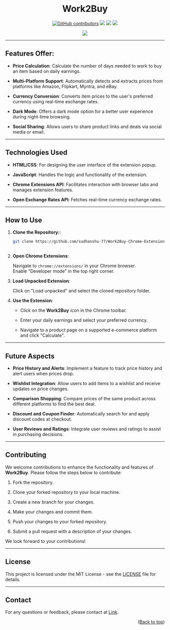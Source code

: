 
<h1 align="center">Work2Buy</h1>
<div align="center">
<a href="https://github.com/sudhanshu-77/Work2Buy-Chrome-Extension/graphs/contributors"><img alt="GitHub contributors" src="https://img.shields.io/github/contributors/sudhanshu-77/Work2Buy-Chrome-Extension?color=2b9348"></a>
<a href="https://github.com/sudhanshu-77/Work2Buy-Chrome-Extension/issues"><img src="https://img.shields.io/github/issues/sudhanshu-77/Work2Buy-Chrome-Extension"></a>
<a><img src="https://img.shields.io/github/forks/sudhanshu-77/Work2Buy-Chrome-Extension"></a>
<a><img src="https://img.shields.io/github/stars/sudhanshu-77/Work2Buy-Chrome-Extension"></a>
  
[![](https://visitcount.itsvg.in/api?id=sudhanshu-77-Work2Buy-Chrome-Extension&label=Profile%20Views&color=701A75&icon=5&pretty=true)](https://visitcount.itsvg.in)

</div>
<hr>
  
## Features Offer:

- **Price Calculation**: Calculate the number of days needed to work to buy an item based on daily earnings.
  
- **Multi-Platform Support**: Automatically detects and extracts prices from platforms like Amazon, Flipkart, Myntra, and eBay.
  
- **Currency Conversion**: Converts item prices to the user's preferred currency using real-time exchange rates.
  
- **Dark Mode**: Offers a dark mode option for a better user experience during night-time browsing.
  
- **Social Sharing**: Allows users to share product links and deals via social media or email.
  
<hr>

## Technologies Used

- **HTML/CSS**: For designing the user interface of the extension popup.
  
- **JavaScript**: Handles the logic and functionality of the extension.
  
- **Chrome Extensions API**: Facilitates interaction with browser tabs and manages extension features.
  
- **Open Exchange Rates API**: Fetches real-time currency exchange rates.

<hr>

## How to Use

1. **Clone the Repository:**:
   
   ```bash
   git clone https://github.com/sudhanshu-77/Work2Buy-Chrome-Extension.git
 

3. **Open Chrome Extensions**:
     
   Navigate to `chrome://extensions/` in your Chrome browser.  
   Enable "Developer mode" in the top right corner.

5. **Load Unpacked Extension**:
   
   Click on "Load unpacked" and select the cloned repository folder.

7. **Use the Extension**:
   
   - Click on the **Work2Buy** icon in the Chrome toolbar.
      
   - Enter your daily earnings and select your preferred currency.
       
   - Navigate to a product page on a supported e-commerce platform and click "Calculate".
<hr>

## Future Aspects

- **Price History and Alerts**: Implement a feature to track price history and alert users when prices drop.
  
- **Wishlist Integration**: Allow users to add items to a wishlist and receive updates on price changes.
  
- **Comparison Shopping**: Compare prices of the same product across different platforms to find the best deal.
  
- **Discount and Coupon Finder**: Automatically search for and apply discount codes at checkout.
  
- **User Reviews and Ratings**: Integrate user reviews and ratings to assist in purchasing decisions.
<hr>

## Contributing

We welcome contributions to enhance the functionality and features of **Work2Buy**. Please follow the steps below to contribute:

1. Fork the repository.
   
3. Clone your forked repository to your local machine.
   
5. Create a new branch for your changes.
   
7. Make your changes and commit them.
   
9. Push your changes to your forked repository.
    
11. Submit a pull request with a description of your changes.

We look forward to your contributions!
<hr>

## License

This project is licensed under the MIT License - see the [LICENSE](LICENSE) file for details.
<hr>

## Contact

For any questions or feedback, please contact at [Link](sudhanshu77.dev@gmail.com.). 





<p align="right">(<a href="#top">Back to top</a>)</p>










